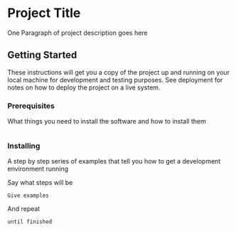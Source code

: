 # Project Title
One Paragraph of project description goes here

## Getting Started

These instructions will get you a copy of the project up and running on your local machine for development and testing purposes. See deployment for notes on how to deploy the project on a live system.

### Prerequisites

What things you need to install the software and how to install them

```Give examples
```
### Installing

A step by step series of examples that tell you how to get a development environment running

Say what steps will be

`Give examples
`

And repeat

`until finished
`
